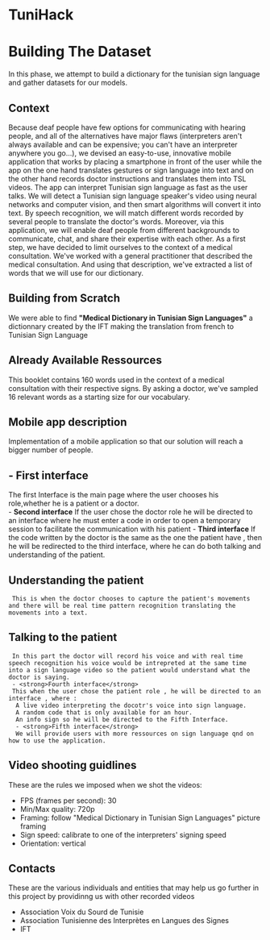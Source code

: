 # TuniHack

# Building The Dataset
 In this phase, we attempt to build a dictionary for the tunisian sign language and gather datasets for our models.
  ## Context
  Because deaf people have few options for communicating with hearing people, and all of the alternatives have major flaws (interpreters aren't always available and can be expensive; you can't have an interpreter anywhere you go...), we devised an easy-to-use, innovative mobile application that works by placing a smartphone in front of the user while the app on the one hand translates gestures or sign language into text and on the other hand records doctor instructions and translates them into TSL videos. The app can interpret Tunisian sign language as fast as the user talks. We will detect a Tunisian sign language speaker's video using neural networks and computer vision, and then smart algorithms will convert it into text. By speech recognition, we will match different words recorded by several people to translate the doctor's words.
  Moreover, via this application, we will enable deaf people from different backgrounds to communicate, chat, and share their expertise with each other.
  As a first step, we have decided to limit ourselves to the context of a medical consultation. We've worked with a general practitioner that described the medical consultation. And using that description, we've extracted a list of words that we will use for our dictionary. 
   ## Building from Scratch
   We were able to find <strong>"Medical Dictionary in Tunisian Sign Languages"</strong> a dictionnary created by the IFT making the translation from french to Tunisian Sign Language
   ## Already Available Ressources
   This booklet contains 160 words used in the context of a medical consultation with their respective signs. By asking a doctor, we've sampled 16 relevant words as a starting size for our vocabulary.
   
   ## Mobile app description
   Implementation of  a mobile application so that our solution will reach a bigger number of people.
   ## - <strong>First interface</strong>
   The first Interface is the main page where the user chooses his role,whether he is a patient or a doctor.      
    - <strong>Second interface</strong>
    If the user chose the doctor role he will be directed to an interface where he must enter a code  in order to open a temporary session to facilitate the communication with his patient 
     - <strong>Third interface</strong>
     If the code written by the doctor is the same as the one the patient have , then he will be redirected to the third interface, where he can do both talking and understanding of the patient.
   ## Understanding the patient 
     This is when the doctor chooses to capture the patient's movements and there will be real time pattern recognition translating the movements into a text.
   ## Talking to the patient 
     In this part the doctor will record his voice and with real time speech recognition his voice would be intrepreted at the same time into a sign language video so the patient would understand what the doctor is saying.
     - <strong>Fourth interface</strong>
     This when the user chose the patient role , he will be directed to an interface , where : 
      A live video interpreting the docotr's voice into sign language.
      A random code that is only available for an hour.
      An info sign so he will be directed to the Fifth Interface.
      - <strong>Fifth interface</strong>
      We will provide users with more ressources on sign language qnd on how to use the application.
## Video shooting guidlines
These are the rules we imposed when we shot the videos:
- FPS (frames per second): 30
- Min/Max quality: 720p
- Framing: follow "Medical Dictionary in Tunisian Sign Languages" picture framing
- Sign speed: calibrate to one of the interpreters' signing speed
- Orientation: vertical

## Contacts
These are the various individuals and entities that may help us go further in this project by providinng us with other recorded videos
- Association Voix du Sourd de Tunisie
- Association Tunisienne des Interprètes en Langues des Signes
- IFT
